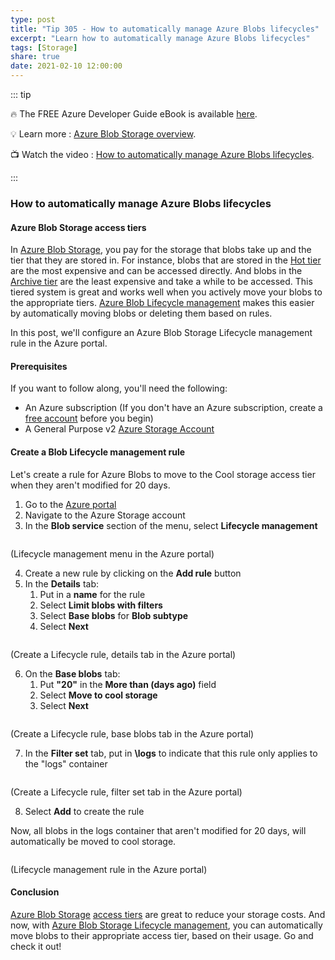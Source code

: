 ```yaml
---
type: post
title: "Tip 305 - How to automatically manage Azure Blobs lifecycles"
excerpt: "Learn how to automatically manage Azure Blobs lifecycles"
tags: [Storage]
share: true
date: 2021-02-10 12:00:00
---
```


::: tip 

:fire:  The FREE Azure Developer Guide eBook is available [here](http://aka.ms/azuredevebook?WT.mc_id=docs-azuredevtips-azureappsdev).

:bulb: Learn more : [Azure Blob Storage overview](https://docs.microsoft.com/azure/storage/blobs/storage-blobs-overview?WT.mc_id=docs-azuredevtips-azureappsdev). 

:tv: Watch the video : [How to automatically manage Azure Blobs lifecycles](https://youtu.be/-3k0hhngt7o?WT.mc_id=youtube-azuredevtips-azureappsdev).

:::

### How to automatically manage Azure Blobs lifecycles

#### Azure Blob Storage access tiers
In [Azure Blob Storage](https://docs.microsoft.com/azure/storage/blobs/storage-blobs-overview?WT.mc_id=docs-azuredevtips-azureappsdev), you pay for the storage that blobs take up and the tier that they are stored in. For instance, blobs that are stored in the [Hot tier](https://docs.microsoft.com/azure/storage/blobs/storage-blob-storage-tiers?tabs=azure-portal#hot-access-tier&WT.mc_id=docs-azuredevtips-azureappsdev) are the most expensive and can be accessed directly. And blobs in the [Archive tier](https://docs.microsoft.com/azure/storage/blobs/storage-blob-storage-tiers?tabs=azure-portal#archive-access-tier&WT.mc_id=docs-azuredevtips-azureappsdev) are the least expensive and take a while to be accessed. This tiered system is great and works well when you actively move your blobs to the appropriate tiers. [Azure Blob Lifecycle management](https://docs.microsoft.com/azure/storage/blobs/storage-lifecycle-management-concepts?tabs=azure-portal&WT.mc_id=docs-azuredevtips-azureappsdev) makes this easier by automatically moving blobs or deleting them based on rules.

In this post, we'll configure an Azure Blob Storage Lifecycle management rule in the Azure portal. 


#### Prerequisites
If you want to follow along, you'll need the following:
* An Azure subscription (If you don't have an Azure subscription, create a [free account](https://azure.microsoft.com/free/?WT.mc_id=azure-azuredevtips-azureappsdev) before you begin)
* A General Purpose v2 [Azure Storage Account](https://docs.microsoft.com/azure/storage/common/storage-account-create?tabs=azure-portal&WT.mc_id=docs-azuredevtips-azureappsdev)

#### Create a Blob Lifecycle management rule
Let's create a rule for Azure Blobs to move to the Cool storage access tier when they aren't modified for 20 days.

1. Go to the [Azure portal](https://portal.azure.com/?WT.mc_id=azure-azuredevtips-azureappsdev)
2. Navigate to the Azure Storage account
3. In the **Blob service** section of the menu, select **Lifecycle management**

<img :src="$withBase('/files/89overview.png')">

(Lifecycle management menu in the Azure portal)

4. Create a new rule by clicking on the **Add rule** button
5. In the **Details** tab:
    1. Put in a **name** for the rule
    2. Select **Limit blobs with filters**
    3. Select **Base blobs** for **Blob subtype**
    4. Select **Next**

<img :src="$withBase('/files/89rule1.png')">

(Create a Lifecycle rule, details tab in the Azure portal)

6. On the **Base blobs** tab:
    1. Put **"20"** in the **More than (days ago)** field
    2. Select **Move to cool storage**
    3. Select **Next**

<img :src="$withBase('/files/89rule2.png')">

(Create a Lifecycle rule, base blobs tab in the Azure portal)

7. In the **Filter set** tab, put in **\logs** to indicate that this rule only applies to the "logs" container

<img :src="$withBase('/files/89rule3.png')">

(Create a Lifecycle rule, filter set tab in the Azure portal)

8. Select **Add** to create the rule

Now, all blobs in the logs container that aren't modified for 20 days, will automatically be moved to cool storage.

<img :src="$withBase('/files/89result.png')">

(Lifecycle management rule in the Azure portal)

#### Conclusion
[Azure Blob Storage](https://docs.microsoft.com/azure/storage/blobs/storage-blobs-overview?WT.mc_id=docs-azuredevtips-azureappsdev) [access tiers](https://docs.microsoft.com/azure/storage/blobs/storage-blob-storage-tiers?tabs=azure-portal&WT.mc_id=docs-azuredevtips-azureappsdev) are great to reduce your storage costs. And now, with [Azure Blob Storage Lifecycle management](https://docs.microsoft.com/azure/storage/blobs/storage-lifecycle-management-concepts?tabs=azure-portal&WT.mc_id=docs-azuredevtips-azureappsdev), you can automatically move blobs to their appropriate access tier, based on their usage. Go and check it out!
